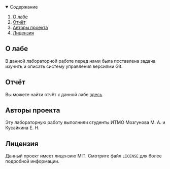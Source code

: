 <!-- TABLE OF CONTENTS -->
<details open="open">
  <summary>Содержание</summary>
  <ol>
    <li><a href="#about">О лабе</a></li>
    <li><a href="#report">Отчёт</a></li>
    <li><a href="#authors">Авторы проекта</a></li>
    <li><a href="#license">Лицензия</a></li>
  </ol>
</details>



## <a name="about">О лабе</a>

В данной лабораторной работе перед нами была поставлена задача изучить и описать систему управления версиями Git.



## <a name="report">Отчёт</a>

Вы можете найти отчёт к данной лабе [здесь](https://github.com/MariaMozgunova/lab1_exploring_git/blob/master/lab1_git.pdf)



## <a name="authors">Авторы проекта</a>

Эту лабораторную работу выполнили студенты ИТМО Мозгунова М. А. и Кусайкина Е. Н.



## <a name="license">Лицензия</a>

Данный проект имеет лицензию MIT. Смотрите файл `LICENSE` для более подробной информации.

